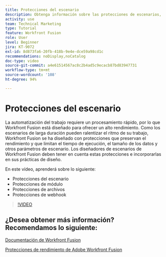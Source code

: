 ```yaml
---
title: Protecciones del escenario
description: Obtenga información sobre las protecciones de escenarios, las de módulos, de archivos y de webhook, todo en  [!DNL Adobe Workfront Fusion].
activity: use
team: Technical Marketing
type: Tutorial
feature: Workfront Fusion
role: User
level: Beginner
jira: KT-9072
exl-id: 8d873fa6-20fb-418b-9e4e-dce59a98cd1c
recommendations: noDisplay,noCatalog
doc-type: video
source-git-commit: a4e61514567ac8c2b4ad5c9ecacb87bd83947731
workflow-type: tm+mt
source-wordcount: '108'
ht-degree: 94%

---
```


# Protecciones del escenario

La automatización del trabajo requiere un procesamiento rápido, por lo que Workfront Fusion está diseñado para ofrecer un alto rendimiento. Como los escenarios de larga duración pueden ralentizar el ritmo de su trabajo, Workfront Fusion se ha diseñado con protecciones que preservan el rendimiento y que limitan el tiempo de ejecución, el tamaño de los datos y otros parámetros de escenario. Los diseñadores de escenarios de Workfront Fusion deben tener en cuenta estas protecciones e incorporarlas en sus prácticas de diseño.

En este vídeo, aprenderá sobre lo siguiente:

* Protecciones del escenario
* Protecciones de módulo
* Protecciones de archivos
* Protecciones de webhook

>[!VIDEO](https://video.tv.adobe.com/v/335314/?quality=12&learn=on)

## ¿Desea obtener más información? Recomendamos lo siguiente:

[Documentación de Workfront Fusion](https://experienceleague.adobe.com/docs/workfront/using/adobe-workfront-fusion/workfront-fusion-2.html?lang=es)

[Protecciones de rendimiento de Adobe Workfront Fusion](https://experienceleague.adobe.com/docs/workfront/using/adobe-workfront-fusion/get-started-with-workfront-fusion/fusion-performance-guardrails.html)

